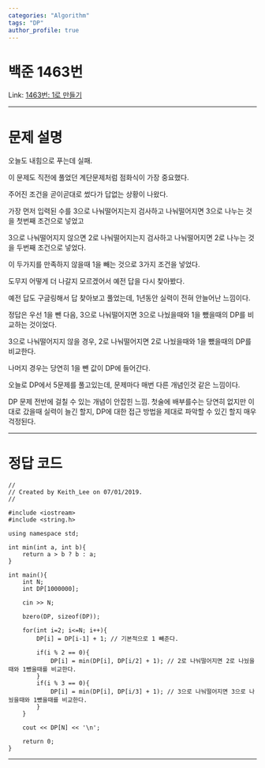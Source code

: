 ```yaml
---
categories: "Algorithm"
tags: "DP"
author_profile: true
---
```

# 백준 1463번
Link: [1463번: 1로 만들기][BOJLink]

[BOJLink]: https://www.acmicpc.net/problem/1463
<hr/>

# 문제 설명
오늘도 내힘으로 푸는데 실패.

이 문제도 직전에 풀었던 계단문제처럼 점화식이 가장 중요했다.

주어진 조건을 곧이곧대로 썼다가 답없는 상황이 나왔다.

가장 먼저 입력된 수를 3으로 나눠떨어지는지 검사하고 나눠떨어지면 3으로 나누는 것을 첫번째 조건으로 넣었고

3으로 나눠떨어지지 않으면 2로 나눠떨어지는지 검사하고 나눠떨어지면 2로 나누는 것을 두번째 조건으로 넣었다.

이 두가지를 만족하지 않을때 1을 빼는 것으로 3가지 조건을 넣었다.

도무지 어떻게 더 나갈지 모르겠어서 예전 답을 다시 찾아봤다.

예전 답도 구글링해서 답 찾아보고 풀었는데, 1년동안 실력이 전혀 안늘어난 느낌이다.

정답은 우선 1을 뺀 다음, 3으로 나눠떨어지면 3으로 나눴을때와 1을 뺐을때의 DP를 비교하는 것이었다.

3으로 나눠떨어지지 않을 경우, 2로 나눠떨어지면 2로 나눴을때와 1을 뺐을때의 DP를 비교한다.

나머지 경우는 당연히 1을 뺀 값이 DP에 들어간다.

오늘로 DP에서 5문제를 풀고있는데, 문제마다 매번 다른 개념인것 같은 느낌이다.

DP 문제 전반에 걸칠 수 있는 개념이 안잡힌 느낌. 첫술에 배부를수는 당연히 없지만 이대로 갔을때 실력이 늘긴 할지, DP에 대한 접근 방법을 제대로 파악할 수 있긴 할지 매우 걱정된다.

<hr/>

# 정답 코드
```
//
// Created by Keith_Lee on 07/01/2019.
//

#include <iostream>
#include <string.h>

using namespace std;

int min(int a, int b){
    return a > b ? b : a;
}

int main(){
    int N;
    int DP[1000000];

    cin >> N;

    bzero(DP, sizeof(DP));

    for(int i=2; i<=N; i++){
        DP[i] = DP[i-1] + 1; // 기본적으로 1 빼준다.

        if(i % 2 == 0){
            DP[i] = min(DP[i], DP[i/2] + 1); // 2로 나눠떨어지면 2로 나눴을때와 1뺐을때를 비교한다.
        }
        if(i % 3 == 0){
            DP[i] = min(DP[i], DP[i/3] + 1); // 3으로 나눠떨어지면 3으로 나눴을때와 1뺐을때를 비교한다.
        }
    }

    cout << DP[N] << '\n';

    return 0;
}
```
<hr/>